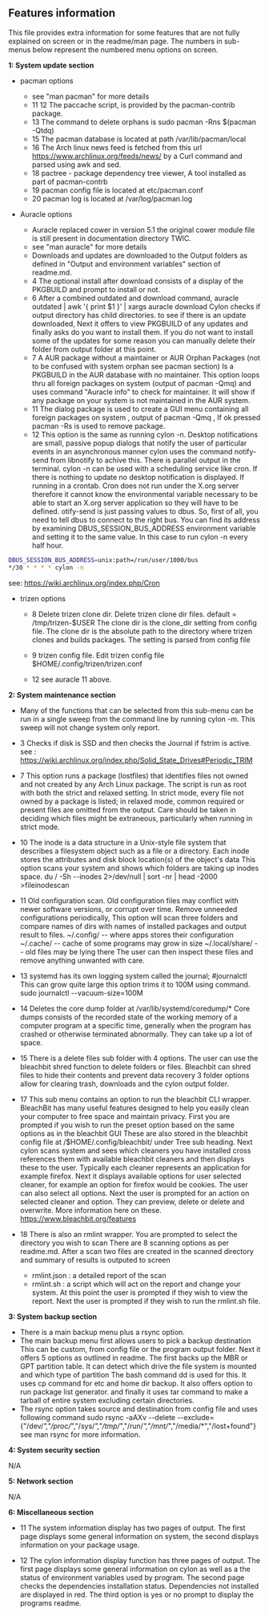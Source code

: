 Features information
-------------

This file provides extra information for some features 
that are not fully explained on screen or in the readme/man page.
The numbers in sub-menus below represent the numbered menu options on screen.

**1: System update section**
* pacman options
	* see "man pacman" for more details
	* 11 12 The paccache script, is provided by the pacman-contrib package.
	* 13 The command to delete orphans is sudo pacman -Rns $(pacman -Qtdq)
	* 15 The pacman database is located at path /var/lib/pacman/local
	* 16 The Arch linux news feed is fetched from this url https://www.archlinux.org/feeds/news/ 
by a Curl command and parsed using awk and sed.
	* 18 pactree - package dependency tree viewer, A tool installed as part of pacman-contrb
	* 19 pacman config file is located at etc/pacman.conf
	* 20 pacman log is located at /var/log/pacman.log

* Auracle options 
	* Auracle replaced cower in version 5.1 the original cower module file 
is still present in documentation directory TWIC. 
	* see "man auracle" for more details
	* Downloads and updates are downloaded to the Output folders as defined in 
"Output and environment variables" section of readme.md. 
	* 4 The optional install after download consists of a display of the PKGBUILD
and prompt to install or not. 
	* 6 After a combined outdated and download command, 
auracle outdated | awk  '{ print $1 }' | xargs auracle download
Cylon checks if output directory has child directories.
to see if there is an update downloaded, Next it offers to view PKGBUILD of any updates
and finally asks do you want to install them. If you do not want to install some of the updates
for some reason you can manually delete their folder from output folder at this point.
	* 7 A AUR package without a maintainer or AUR Orphan Packages
	(not to be confused with system orphan see pacman section)
	Is a PKGBUILD in the AUR database with no maintainer. 
	This option loops thru all foreign packages on system (output of pacman -Qmq)
	and uses command "Auracle info" to check for maintainer. It will show if any package on your system 
	is not maintained in the AUR system.
	* 11 The dialog package is used to create a GUI menu containing all foreign 
packages on system , output of pacman -Qmq , If ok pressed pacman -Rs is used to remove package.
	* 12 This option is the same as running cylon -n. 
Desktop notifications are small, passive popup dialogs 
that notify the user of particular events in an asynchronous manner
cylon uses the command notify-send from libnotify to achive this. 
There is parallel output in the terminal. 
cylon -n can be used with a scheduling service like cron. If there is nothing to update
no desktop notification is displayed. If running in a crontab. Cron does not run under the X.org server therefore 
it cannot know the environmental variable necessary to be able to start an X.org server application so they will have to be defined.
otify-send is just passing values to dbus. So, first of all, you need to tell dbus to connect to the right bus. 
You can find its address by examining DBUS_SESSION_BUS_ADDRESS environment variable and setting it to the same value. 
In this case to run cylon -n every half hour.

```sh
DBUS_SESSION_BUS_ADDRESS=unix:path=/run/user/1000/bus
*/30 * * * * cylon -n

```
see: https://wiki.archlinux.org/index.php/Cron


* trizen options
	* 8 Delete trizen clone dir. 
Delete trizen clone dir files. default = /tmp/trizen-$USER
The clone dir is the clone_dir setting from config file.
The clone dir is the absolute path to the directory
where trizen clones and builds packages. The setting is parsed from config file

	* 9 trizen config file. 
Edit trizen config file $HOME/.config/trizen/trizen.conf

	* 12 see auracle 11 above.

**2: System maintenance section**

* Many of the functions that can be selected from this sub-menu can be run in a single 
sweep from the command line by running  cylon -m. This sweep will not change system
only report.

* 3 Checks if disk is SSD and then checks the Journal if fstrim is active.
see : https://wiki.archlinux.org/index.php/Solid_State_Drives#Periodic_TRIM 

* 7 This option runs a package (lostfiles) that identifies files not owned 
and not created by any Arch Linux package. The script is run as root with both the strict and relaxed setting. 
 In strict mode, every file not owned by a package is listed; in relaxed mode, common required 
or present files are omitted from the output. Care should be taken in deciding which files might be extraneous, 
particularly when running in strict mode.

* 10 The inode is a data structure in a Unix-style file system that describes a filesystem object such as a file or a directory. 
Each inode stores the attributes and disk block location(s) of the object's data
This option scans your system and shows which folders are taking up inodes space.
du / -Sh --inodes 2>/dev/null | sort -nr | head -2000 >fileinodescan

* 11 Old configuration scan. Old configuration files may conflict with newer software versions,
or corrupt over time. Remove unneeded configurations periodically, 
This option will scan three folders and compare names of dirs with
names of installed packages and output result to files.
~/.config/ -- where apps stores their configuration
~/.cache/ -- cache of some programs may grow in size
~/.local/share/ -- old files may be lying there
The user can then inspect these files and remove anything unwanted with care.

* 13 systemd has its own logging system called the journal; #journalctl
This can grow quite large this option trims it to 100M using command. 
sudo journalctl --vacuum-size=100M


* 14 Deletes the core dump folder at /var/lib/systemd/coredump/* 
Core dumps consists of the recorded state of the working memory of a computer program at a specific time, 
generally when the program has crashed or otherwise terminated abnormally. They can take up a lot of space.


* 15 There is a delete files sub folder with 4 options. The user can use the bleachbit shred function
to delete folders or files. Bleachbit can shred files to hide their contents and prevent data recovery
3 folder options allow for clearing trash, downloads and the cylon output folder.

* 17 This sub menu contains an option to run the bleachbit CLI wrapper. BleachBit has many useful 
features designed to help you easily clean your computer to free space and maintain privacy. 
First you are prompted 
if you wish to run the preset option based on the same options as in the bleachbit GUI
These are also stored in the bleachbit config file at /$HOME/.config/bleachbit/ 
under Tree sub heading. Next cylon scans system and sees which cleaners you have installed 
cross references them with available bleachbit cleaners and then displays these to the user. 
Typically each cleaner represents an application for example firefox. Next it displays available 
options for user selected cleaner, for example an option for firefox would be cookies. 
The user can also select all options. 
Next the user is prompted for an action on selected cleaner and option. They can preview,
delete or delete and overwrite. 
More information here on these.
https://www.bleachbit.org/features

* 18 There is also an rmlint wrapper. You are prompted to select the directory you wish to scan 
There are 8 scanning options as per readme.md. After a scan two files are created
in the scanned directory and summary of results is outputed to screen
	* rmlint.json : a detailed report of the scan
	* rmlint.sh : a script which will act on the report and change your system.
At this point the user is prompted if they wish to view the report. Next the user
is prompted if they wish to run the rmlint.sh file. 



**3: System backup section**

* There is a main backup menu plus a rsync option.
* The main backup menu first allows users to pick a backup destination
This can be custom, from config file or the program output folder.
Next it offers 5 options as outlined in readme. The first backs up the MBR or GPT
partition table. It can detect which drive the file system is mounted and which type of partition 
The bash command dd is used for this. It uses cp command for etc and home dir backup.
It also offers option to run package list generator. and finally it uses tar command to 
make a tarball of entire system excluding certain directories. 
* The rsync option takes source and destination from config file and uses following command
sudo rsync -aAXv --delete  --exclude={"/dev/*","/proc/*","/sys/*","/tmp/*","/run/*","/mnt/*","/media/*","/lost+found"} 
see man rsync for more information.


**4: System security section**

N/A

**5: Network section**

N/A

**6: Miscellaneous section**

* 11 The system information display has two pages of output. The first page
displays some general information on system, the second displays information on 
your package usage.

* 12 The cylon information display function has three pages of output.
The first page displays some general information on cylon as well as
a the status of environment variables used by program. The second page 
checks the dependencies installation status. Dependencies not installed are 
displayed in red. The third option is yes or no prompt to display the programs readme.
